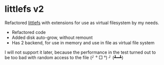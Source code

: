 littlefs v2
====

Refactored [littlefs](https://github.com/littlefs-project/littlefs) with extensions for use as virtual filesystem by my needs.

- Refactored code
- Added disk auto-grow, without remount
- Has 2 backend, for use in memory and use in file as virtual file system

I will not support it later, because the performance in the test turned out to be too bad with random access to the file (╯ ° □ °) ╯ (┻━┻)